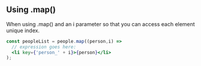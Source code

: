 ## Using .map()
When using .map() and an i parameter so that you can access each element unique index.
```jsx
const peopleList = people.map((person,i) =>
  // expression goes here:
  <li key={'person_' + i}>{person}</li>
);
```
